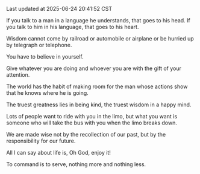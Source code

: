 Last updated at 2025-06-24 20:41:52 CST

If you talk to a man in a language he understands, that goes to his head. If you talk to him in his language, that goes to his heart.

Wisdom cannot come by railroad or automobile or airplane or be hurried up by telegraph or telephone.

You have to believe in yourself.

Give whatever you are doing and whoever you are with the gift of your attention.

The world has the habit of making room for the man whose actions show that he knows where he is going.

The truest greatness lies in being kind, the truest wisdom in a happy mind.

Lots of people want to ride with you in the limo, but what you want is someone who will take the bus with you when the limo breaks down.

We are made wise not by the recollection of our past, but by the responsibility for our future.

All I can say about life is, Oh God, enjoy it!

To command is to serve, nothing more and nothing less.

